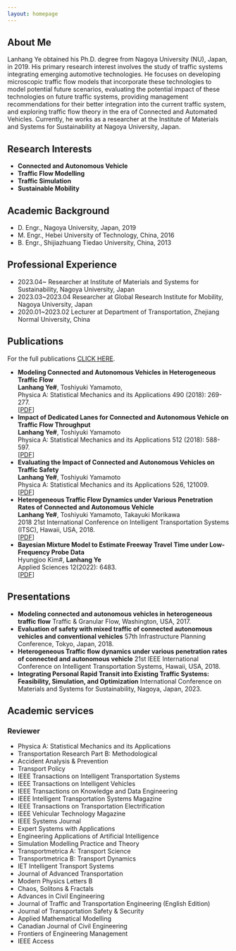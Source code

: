 ```yaml
---
layout: homepage
---
```


## About Me

Lanhang Ye obtained his Ph.D. degree from Nagoya University (NU), Japan, in 2019. His primary research interest involves the study of traffic systems integrating emerging automotive technologies. He focuses on developing microscopic traffic flow models that incorporate these technologies to model potential future scenarios, evaluating the potential impact of these technologies on future traffic systems, providing management recommendations for their better integration into the current traffic system, and exploring traffic flow theory in the era of Connected and Automated Vehicles. Currently, he works as a researcher at the Institute of Materials and Systems for Sustainability at Nagoya University, Japan.

## Research Interests

- **Connected and Autonomous Vehicle** 
- **Traffic Flow Modelling**
- **Traffic Simulation**
- **Sustainable Mobility**

## Academic Background

- D. Engr., Nagoya University, Japan, 2019
- M. Engr., Hebei University of Technology, China, 2016
- B. Engr., Shijiazhuang Tiedao University, China, 2013

## Professional Experience

- 2023.04~ Researcher at Institute of Materials and Systems for Sustainability, Nagoya University, Japan
- 2023.03~2023.04 Researcher at Global Research Institute for Mobility, Nagoya University, Japan
- 2020.01~2023.02 Lecturer at Department of Transportation, Zhejiang Normal University, China

## Publications

For the full publications [CLICK HERE](https://www.webofscience.com/wos/author/record/827842?state=%7B%7D). 

- **Modeling Connected and Autonomous Vehicles in Heterogeneous Traffic Flow**
  <br>
 **Lanhang Ye#**, Toshiyuki Yamamoto,
  <br>
  Physica A: Statistical Mechanics and its Applications 490 (2018): 269-277.
  <br>
  [[PDF](https://www.sciencedirect.com/science/article/pii/S0378437117307392)] 
- **Impact of Dedicated Lanes for Connected and Autonomous Vehicle on Traffic Flow Throughput**
  <br>
  **Lanhang Ye#**, Toshiyuki Yamamoto
  <br>
 Physica A: Statistical Mechanics and its Applications 512 (2018): 588-597.
  <br>
  [[PDF](https://www.sciencedirect.com/science/article/abs/pii/S0378437118310252)]   
- **Evaluating the Impact of Connected and Autonomous Vehicles on Traffic Safety**
  <br>
  **Lanhang Ye#**, Toshiyuki Yamamoto
  <br>
   Physica A: Statistical Mechanics and its Applications 526, 121009.
  <br>
  [[PDF](https://www.sciencedirect.com/science/article/abs/pii/S0378437119306181)]
- **Heterogeneous Traffic Flow Dynamics under Various Penetration Rates of Connected and Autonomous Vehicle**
  <br>
  **Lanhang Ye#**, Toshiyuki Yamamoto, Takayuki Morikawa
  <br>
  2018 21st International Conference on Intelligent Transportation Systems (ITSC), Hawaii, USA, 2018.
  <br>
  [[PDF](https://ieeexplore.ieee.org/abstract/document/8569975)]
- **Bayesian Mixture Model to Estimate Freeway Travel Time under Low-Frequency Probe Data**
  <br>
  Hyungjoo Kim#, **Lanhang Ye**
  <br>
  Applied Sciences 12(2022): 6483.
  <br>
  [[PDF](https://www.mdpi.com/2076-3417/12/13/6483)]
  
## Presentations
- **Modeling connected and autonomous vehicles in heterogeneous traffic flow**  Traffic & Granular Flow, Washington, USA, 2017.
- **Evaluation of safety with mixed traffic of connected autonomous vehicles and conventional vehicles** 57th Infrastructure Planning Conference, Tokyo, Japan, 2018.
- **Heterogeneous Traffic flow dynamics under various penetration rates of connected and autonomous vehicle** 21st IEEE International Conference on Intelligent Transportation Systems, Hawaii, USA, 2018.
- **Integrating Personal Rapid Transit into Existing Traffic Systems: Feasibility, Simulation, and Optimization** International Conference on Materials and Systems for Sustainability, Nagoya, Japan, 2023.

## Academic services
### Reviewer
- Physica A: Statistical Mechanics and its Applications
- Transportation Research Part B: Methodological
- Accident Analysis & Prevention
- Transport Policy
- IEEE Transactions on Intelligent Transportation Systems
- IEEE Transactions on Intelligent Vehicles
- IEEE Transactions on Knowledge and Data Engineering
- IEEE Intelligent Transportation Systems Magazine
- IEEE Transactions on Transportation Electrification
- IEEE Vehicular Technology Magazine
- IEEE Systems Journal
- Expert Systems with Applications
- Engineering Applications of Artificial Intelligence  
- Simulation Modelling Practice and Theory
- Transportmetrica A: Transport Science  
- Transportmetrica B: Transport Dynamics
- IET Intelligent Transport Systems
- Journal of Advanced Transportation
- Modern Physics Letters B
- Chaos, Solitons & Fractals
- Advances in Civil Engineering
- Journal of Traffic and Transportation Engineering (English Edition)
- Journal of Transportation Safety & Security
- Applied Mathematical Modelling
- Canadian Journal of Civil Engineering
- Frontiers of Engineering Management
- IEEE Access


